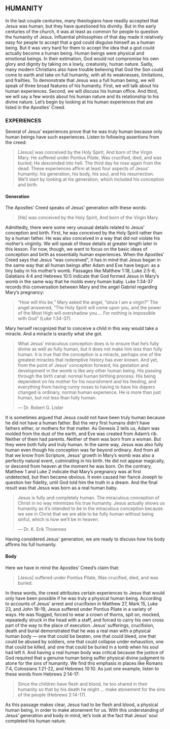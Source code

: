 ## HUMANITY

In the last couple centuries, many theologians have readily accepted that Jesus was human, but they have questioned his divinity. But in the early centuries of the church, it was at least as common for people to question the humanity of Jesus. Influential philosophies of that day made it relatively easy for people to accept that a god could disguise himself as a human being. But it was very hard for them to accept the idea that a god could actually become a human being. Human beings were physical and emotional beings. In their estimation, God would not compromise his own glory and dignity by taking on a lowly, creaturely, human nature. Sadly, many modern Christians also have trouble believing that God the Son could come to earth and take on full humanity, with all its weaknesses, limitations, and frailties. 
To demonstrate that Jesus was a full human being, we will speak of three broad features of his humanity. First, we will talk about his human experiences. Second, we will discuss his human office. And third, we will say a few words about his human nature and its relationship to his divine nature. Let’s begin by looking at his human experiences that are listed in the Apostles’ Creed.


### EXPERIENCES

Several of Jesus’ experiences prove that he was truly human because only human beings have such experiences. Listen to following assertions from the creed:

> [Jesus] was conceived by the Holy Spirit, And born of the Virgin Mary. He suffered under Pontius Pilate, Was crucified, died, and was buried; He descended into hell. The third day he rose again from the dead. 
> These experiences affirm at least four aspects of Jesus’ humanity: his generation, his body, his soul, and his resurrection. We’ll start by looking at his generation, which included his conception and birth.


#### Generation

The Apostles’ Creed speaks of Jesus’ generation with these words: 

> [He] was conceived by the Holy Spirit, And born of the Virgin Mary. 

Admittedly, there were some very unusual details related to Jesus’ conception and birth. First, he was conceived by the Holy Spirit rather than by a human father. He was also conceived in a way that did not violate his mother’s virginity. We will speak of these details at greater length later in this lesson. For now, though, we want to focus on the basic ideas of conception and birth as essentially human experiences.
When the Apostles’ Creed says that Jesus “was conceived”, it has in mind that Jesus began in the same way that all human beings after Adam and Eve have begun: as a tiny baby in his mother’s womb. Passages like Matthew 1:18, Luke 2:5-6; Galatians 4:4 and Hebrews 10:5 indicate that God formed Jesus in Mary’s womb in the same way that he molds every human baby.
Luke 1:34-37 records this conversation between Mary and the angel Gabriel regarding Mary’s pregnancy: 

> “How will this be,” Mary asked the angel, “since I am a virgin?” The angel answered, “The Holy Spirit will come upon you, and the power of the Most High will overshadow you…. For nothing is impossible with God” (Luke 1:34-37).

Mary herself recognized that to conceive a child in this way would take a miracle. And a miracle is exactly what she got. 

> What Jesus’ miraculous conception does is to ensure that he’s fully divine as well as fully human, but it does not make him less than fully human. It is true that the conception is a miracle, perhaps one of the greatest miracles that redemptive history has ever known. And yet, from the point of Jesus’ conception forward, his gestation and development in the womb is like any other human being. His passing through the birth canal: normal human birthing process. His being dependent on his mother for his nourishment and his feeding, and everything from having runny noses to having to have his diapers changed is ordinary, normal human experience. He is more than just human, but not less than fully human. 
> 
> —	Dr. Robert G. Lister

It is sometimes argued that Jesus could not have been truly human because he did not have a human father. But the very first humans didn’t have fathers either, or mothers for that matter. As Genesis 2 tells us, Adam was molded from the dust of the earth, and Eve was created from Adam’s rib. Neither of them had parents. Neither of them was born from a woman. But they were both fully and truly human. In the same way, Jesus was also fully human even though his conception was far beyond ordinary.
And from all that we know from Scripture, Jesus’ growth in Mary’s womb was also a perfectly natural event, culminating in his birth. He did not appear magically, or descend from heaven at the moment he was born. On the contrary, Matthew 1 and Luke 2 indicate that Mary’s pregnancy was at first undetected, but then became obvious. It even caused her fiancé Joseph to question her fidelity, until God told him the truth in a dream. And the final result was that Jesus was born as a real human baby.
	
> Jesus is fully and completely human. The miraculous conception of Christ in no way minimizes his true humanity. Jesus actually shows us humanity as it’s intended to be in the miraculous conception because we see in Christ that we are able to be fully human without being sinful, which is how we’ll be in heaven. 
> 
> —	Dr. K. Erik Thoennes

Having considered Jesus’ generation, we are ready to discuss how his body affirms his full humanity.


#### Body
	
Here we have in mind the Apostles’ Creed’s claim that:

> [Jesus] suffered under Pontius Pilate, Was crucified, died, and was buried.

In these words, the creed attributes certain experiences to Jesus that would only have been possible if he was truly a physical human being. 
According to accounts of Jesus’ arrest and crucifixion in Matthew 27, Mark 15, Luke 23, and John 18–19, Jesus suffered under Pontius Pilate in a variety of ways. He was flogged, forced to wear a crown of thorns, spit on, mocked, repeatedly struck in the head with a staff, and forced to carry his own cross part of the way to the place of execution.
Jesus’ sufferings, crucifixion, death and burial demonstrated that he was a real man with a physical human body — one that could be beaten, one that could bleed, one that could be abused by soldiers, one that could collapse under exhaustion, one that could be killed, and one that could be buried in a tomb when his soul had left it.
And having a real human body was critical because the justice of God required that a genuine human being suffer physical divine judgment to atone for the sins of humanity. We find this emphasis in places like Romans 7:4, Colossians 1:21-22, and Hebrews 10:10.
As just one example, listen to these words from Hebrews 2:14-17:

> Since the children have flesh and blood, he too shared in their humanity so that by his death he might … make atonement for the sins of the people (Hebrews 2:14-17).

As this passage makes clear, Jesus had to be flesh and blood, a physical human being, in order to make atonement for us. 
With this understanding of Jesus’ generation and body in mind, let’s look at the fact that Jesus’ soul completed his human nature.
